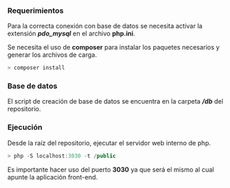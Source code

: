 ### Requerimientos

Para la correcta conexión con base de datos se necesita activar la extensión **_pdo_mysql_** en el archivo **php.ini**.

Se necesita el uso de **composer** para instalar los paquetes necesarios y generar los archivos de carga.

```jsx
> composer install
```

### Base de datos

El script de creación de base de datos se encuentra en la carpeta **_/db_** del repositorio.

### Ejecución

Desde la raíz del repositorio, ejecutar el servidor web interno de php.

```jsx
> php -S localhost:3030 -t /public
```

Es importante hacer uso del puerto **3030** ya que será el mismo al cual apunte la aplicación front-end.

